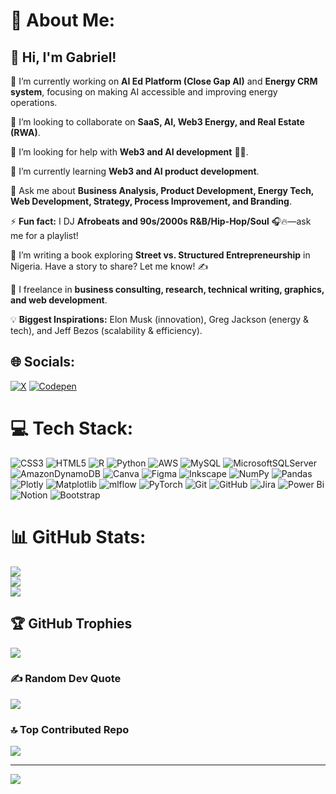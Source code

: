 # 💫 About Me:
<h2>👋 Hi, I'm Gabriel!</h2><p>🔭 I’m currently working on <strong>AI Ed Platform (Close Gap AI)</strong> and <strong>Energy CRM system</strong>, focusing on making AI accessible and improving energy operations.</p><p>👯 I’m looking to collaborate on <strong>SaaS, AI, Web3 Energy, and Real Estate (RWA)</strong>.</p><p>🤝 I’m looking for help with <strong>Web3 and AI development</strong> 🚀🤖.</p><p>🌱 I’m currently learning <strong>Web3 and AI product development</strong>.</p><p>💬 Ask me about <strong>Business Analysis, Product Development, Energy Tech, Web Development, Strategy, Process Improvement, and Branding</strong>.</p><p>⚡ <strong>Fun fact:</strong> I DJ <strong>Afrobeats and 90s/2000s R&B/Hip-Hop/Soul</strong> 🎧🔥—ask me for a playlist!</p><p>📖 I’m writing a book exploring <strong>Street vs. Structured Entrepreneurship</strong> in Nigeria. Have a story to share? Let me know! ✍️</p><p>🚀 I freelance in <strong>business consulting, research, technical writing, graphics, and web development</strong>.</p><p>💡 <strong>Biggest Inspirations:</strong> Elon Musk (innovation), Greg Jackson (energy & tech), and Jeff Bezos (scalability & efficiency).</p>



## 🌐 Socials:
[![X](https://img.shields.io/badge/X-black.svg?logo=X&logoColor=white)](https://x.com/@SnrExe100) [![Codepen](https://img.shields.io/badge/Codepen-000000?style=for-the-badge&logo=codepen&logoColor=white)](https://codepen.io/@Gabriel-Asechemie) 

# 💻 Tech Stack:
![CSS3](https://img.shields.io/badge/css3-%231572B6.svg?style=for-the-badge&logo=css3&logoColor=white) ![HTML5](https://img.shields.io/badge/html5-%23E34F26.svg?style=for-the-badge&logo=html5&logoColor=white) ![R](https://img.shields.io/badge/r-%23276DC3.svg?style=for-the-badge&logo=r&logoColor=white) ![Python](https://img.shields.io/badge/python-3670A0?style=for-the-badge&logo=python&logoColor=ffdd54) ![AWS](https://img.shields.io/badge/AWS-%23FF9900.svg?style=for-the-badge&logo=amazon-aws&logoColor=white) ![MySQL](https://img.shields.io/badge/mysql-4479A1.svg?style=for-the-badge&logo=mysql&logoColor=white) ![MicrosoftSQLServer](https://img.shields.io/badge/Microsoft%20SQL%20Server-CC2927?style=for-the-badge&logo=microsoft%20sql%20server&logoColor=white) ![AmazonDynamoDB](https://img.shields.io/badge/Amazon%20DynamoDB-4053D6?style=for-the-badge&logo=Amazon%20DynamoDB&logoColor=white) ![Canva](https://img.shields.io/badge/Canva-%2300C4CC.svg?style=for-the-badge&logo=Canva&logoColor=white) ![Figma](https://img.shields.io/badge/figma-%23F24E1E.svg?style=for-the-badge&logo=figma&logoColor=white) ![Inkscape](https://img.shields.io/badge/Inkscape-e0e0e0?style=for-the-badge&logo=inkscape&logoColor=080A13) ![NumPy](https://img.shields.io/badge/numpy-%23013243.svg?style=for-the-badge&logo=numpy&logoColor=white) ![Pandas](https://img.shields.io/badge/pandas-%23150458.svg?style=for-the-badge&logo=pandas&logoColor=white) ![Plotly](https://img.shields.io/badge/Plotly-%233F4F75.svg?style=for-the-badge&logo=plotly&logoColor=white) ![Matplotlib](https://img.shields.io/badge/Matplotlib-%23ffffff.svg?style=for-the-badge&logo=Matplotlib&logoColor=black) ![mlflow](https://img.shields.io/badge/mlflow-%23d9ead3.svg?style=for-the-badge&logo=numpy&logoColor=blue) ![PyTorch](https://img.shields.io/badge/PyTorch-%23EE4C2C.svg?style=for-the-badge&logo=PyTorch&logoColor=white) ![Git](https://img.shields.io/badge/git-%23F05033.svg?style=for-the-badge&logo=git&logoColor=white) ![GitHub](https://img.shields.io/badge/github-%23121011.svg?style=for-the-badge&logo=github&logoColor=white) ![Jira](https://img.shields.io/badge/jira-%230A0FFF.svg?style=for-the-badge&logo=jira&logoColor=white) ![Power Bi](https://img.shields.io/badge/power_bi-F2C811?style=for-the-badge&logo=powerbi&logoColor=black) ![Notion](https://img.shields.io/badge/Notion-%23000000.svg?style=for-the-badge&logo=notion&logoColor=white) ![Bootstrap](https://img.shields.io/badge/bootstrap-%238511FA.svg?style=for-the-badge&logo=bootstrap&logoColor=white)
# 📊 GitHub Stats:
![](https://github-readme-stats.vercel.app/api?username=gaaseche&theme=ocean_dark&hide_border=false&include_all_commits=false&count_private=false)<br/>
![](https://github-readme-streak-stats.herokuapp.com/?user=gaaseche&theme=ocean_dark&hide_border=false)<br/>
![](https://github-readme-stats.vercel.app/api/top-langs/?username=gaaseche&theme=ocean_dark&hide_border=false&include_all_commits=false&count_private=false&layout=compact)

## 🏆 GitHub Trophies
![](https://github-profile-trophy.vercel.app/?username=gaaseche&theme=radical&no-frame=false&no-bg=true&margin-w=4)

### ✍️ Random Dev Quote
![](https://quotes-github-readme.vercel.app/api?type=horizontal&theme=radical)

### 🔝 Top Contributed Repo
![](https://github-contributor-stats.vercel.app/api?username=gaaseche&limit=5&theme=dark&combine_all_yearly_contributions=true)

---
[![](https://visitcount.itsvg.in/api?id=gaaseche&icon=0&color=0)](https://visitcount.itsvg.in)

<!-- Proudly created with GPRM ( https://gprm.itsvg.in ) -->
